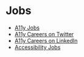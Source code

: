 # Jobs

* [A11y Jobs](https://www.a11yjobs.com/)
* [A11y Careers on Twitter](https://twitter.com/a11ycareers)
* [A11y Careers on LinkedIn](https://www.linkedin.com/groups/14152047/)
* [Accessibility Jobs](https://www.indeed.com/q-accessibility-jobs.html)
